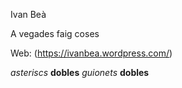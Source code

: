 Ivan Beà

A vegades faig coses

Web: (https://ivanbea.wordpress.com/)

*asteriscs* **dobles**
_guionets_ __dobles__
